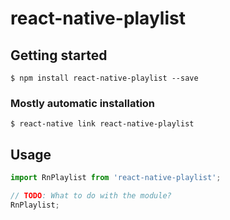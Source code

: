 # react-native-playlist

## Getting started

`$ npm install react-native-playlist --save`

### Mostly automatic installation

`$ react-native link react-native-playlist`

## Usage
```javascript
import RnPlaylist from 'react-native-playlist';

// TODO: What to do with the module?
RnPlaylist;
```
